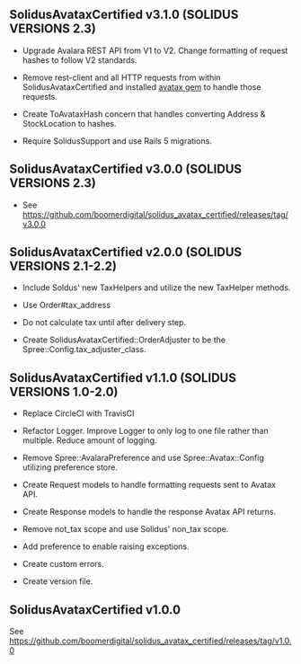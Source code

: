 ## SolidusAvataxCertified v3.1.0 (SOLIDUS VERSIONS 2.3)

- Upgrade Avalara REST API from V1 to V2. Change formatting of request hashes to follow V2 standards.

- Remove rest-client and all HTTP requests from within SolidusAvataxCertified and installed [avatax gem](https://github.com/skukx/avatax) to handle those requests.

- Create ToAvataxHash concern that handles converting Address & StockLocation to hashes.

- Require SolidusSupport and use Rails 5 migrations.


## SolidusAvataxCertified v3.0.0 (SOLIDUS VERSIONS 2.3)

- See https://github.com/boomerdigital/solidus_avatax_certified/releases/tag/v3.0.0


## SolidusAvataxCertified v2.0.0 (SOLIDUS VERSIONS 2.1-2.2)

- Include Soldus' new TaxHelpers and utilize the new TaxHelper methods.

- Use Order#tax_address

- Do not calculate tax until after delivery step.

- Create SolidusAvataxCertified::OrderAdjuster to be the Spree::Config.tax_adjuster_class.


## SolidusAvataxCertified v1.1.0 (SOLIDUS VERSIONS 1.0-2.0)

- Replace CircleCI with TravisCI

- Refactor Logger. Improve Logger to only log to one file rather than multiple. Reduce amount of logging.

- Remove Spree::AvalaraPreference and use Spree::Avatax::Config utilizing preference store.

- Create Request models to handle formatting requests sent to Avatax API.

- Create Response models to handle the response Avatax API returns.

- Remove not_tax scope and use Solidus' non_tax scope.

- Add preference to enable raising exceptions.

- Create custom errors.

- Create version file.


## SolidusAvataxCertified v1.0.0

See https://github.com/boomerdigital/solidus_avatax_certified/releases/tag/v1.0.0

